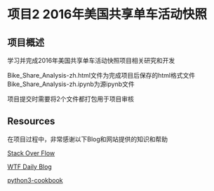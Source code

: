项目2 2016年美国共享单车活动快照
=====

项目概述
----
学习并完成2016年美国共享单车活动快照项目相关研究和开发

Bike_Share_Analysis-zh.html文件为完成项目后保存的html格式文件
Bike_Share_Analysis-zh.ipynb为源ipynb文件

项目提交时需要将2个文件都打包用于项目审核

Resources
----
在项目过程中，非常感谢以下Blog和网站提供的知识和帮助

[Stack Over Flow](https://stackoverflow.com/)

[WTF Daily Blog](http://blog.topspeedsnail.com)

[python3-cookbook](http://python3-cookbook.readthedocs.io/zh_CN/latest/index.html)